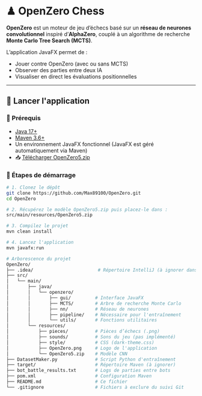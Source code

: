 ﻿# ♟ OpenZero Chess

**OpenZero** est un moteur de jeu d’échecs basé sur un **réseau de neurones convolutionnel** inspiré d’**AlphaZero**, couplé à un algorithme de recherche **Monte Carlo Tree Search (MCTS)**.

L’application JavaFX permet de :
- Jouer contre OpenZero (avec ou sans MCTS)
- Observer des parties entre deux IA
- Visualiser en direct les évaluations positionnelles

---
## 🚀 Lancer l'application

### 🧰 Prérequis

- [Java 17+](https://adoptium.net/)
- [Maven 3.6+](https://maven.apache.org/)
- Un environnement JavaFX fonctionnel (JavaFX est géré automatiquement via Maven)
- 📥 [Télécharger OpenZero5.zip](https://github.com/Max89100/OpenZero/blob/clean-model-files/models/OpenZero5.zip)

### 🏁 Étapes de démarrage

```bash
# 1. Clonez le dépôt
git clone https://github.com/Max89100/OpenZero.git
cd OpenZero

# 2. Récupérez le modèle OpenZero5.zip puis placez-le dans :
src/main/resources/OpenZero5.zip

# 3. Compilez le projet
mvn clean install

# 4. Lancez l'application
mvn javafx:run

# Arborescence du projet
OpenZero/
├── .idea/                        # Répertoire IntelliJ (à ignorer dans Git)
├── src/
│   └── main/
│       ├── java/
│       │   └── openzero/
│       │       ├── gui/         # Interface JavaFX
│       │       ├── MCTS/        # Arbre de recherche Monte Carlo
│       │       ├── nn/          # Réseau de neurones
│       │       ├── pipeline/    # Nécessaire pour l'entraînement
│       │       └── utils/       # Fonctions utilitaires
│       └── resources/
│           ├── pieces/          # Pièces d’échecs (.png)
│           ├── sounds/          # Sons du jeu (pas implémenté)
│           ├── style/           # CSS (dark-theme.css)
│           ├── OpenZero.png     # Logo de l'application
│           └── OpenZero5.zip    # Modèle CNN 
├── DatasetMaker.py              # Script Python d'entraînement
├── target/                      # Répertoire Maven (à ignorer)
├── bot_battle_results.txt       # Logs de parties entre bots
├── pom.xml                      # Configuration Maven
├── README.md                    # Ce fichier
└── .gitignore                   # Fichiers à exclure du suivi Git

